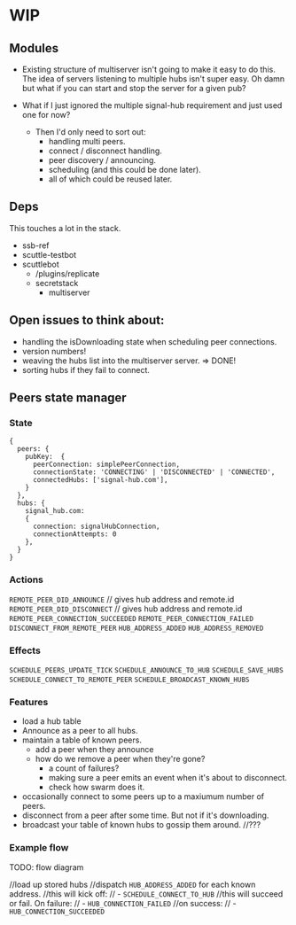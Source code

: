 # WIP

## Modules

- Existing structure of multiserver isn't going to make it easy to do this. The idea of servers listening to multiple hubs isn't super easy. Oh damn but what if you can start and stop the server for a given pub?

- What if I just ignored the multiple signal-hub requirement and just used one for now?
  - Then I'd only need to sort out:
    - handling multi peers.
    - connect / disconnect handling.
    - peer discovery / announcing.
    - scheduling (and this could be done later).
    - all of which could be reused later.

## Deps

This touches a lot in the stack.

- ssb-ref
- scuttle-testbot
- scuttlebot
  - /plugins/replicate
  - secretstack
    - multiserver

## Open issues to think about:

- handling the isDownloading state when scheduling peer connections.
- version numbers!
- weaving the hubs list into the multiserver server. => DONE!
- sorting hubs if they fail to connect. 

## Peers state manager

### State

```
{
  peers: {
    pubKey:  {
      peerConnection: simplePeerConnection,
      connectionState: 'CONNECTING' | 'DISCONNECTED' | 'CONNECTED',
      connectedHubs: ['signal-hub.com'],
    } 
  },
  hubs: {
    signal_hub.com: 
    {
      connection: signalHubConnection,
      connectionAttempts: 0
    },
  }
}
```

### Actions

`REMOTE_PEER_DID_ANNOUNCE` // gives hub address and remote.id
`REMOTE_PEER_DID_DISCONNECT` // gives hub address and remote.id
`REMOTE_PEER_CONNECTION_SUCCEEDED`
`REMOTE_PEER_CONNECTION_FAILED`
`DISCONNECT_FROM_REMOTE_PEER`
`HUB_ADDRESS_ADDED`
`HUB_ADDRESS_REMOVED`

### Effects

`SCHEDULE_PEERS_UPDATE_TICK`
`SCHEDULE_ANNOUNCE_TO_HUB`
`SCHEDULE_SAVE_HUBS`
`SCHEDULE_CONNECT_TO_REMOTE_PEER`
`SCHEDULE_BROADCAST_KNOWN_HUBS`

### Features

- load a hub table
- Announce as a peer to all hubs.
- maintain a table of known peers.
  - add a peer when they announce
  - how do we remove a peer when they're gone?
    - a count of failures?
    - making sure a peer emits an event when it's about to disconnect.
    - check how swarm does it.
- occasionally connect to some peers up to a maxiumum number of peers.
- disconnect from a peer after some time. But not if it's downloading.
- broadcast your table of known hubs to gossip them around. //??? 

### Example flow

TODO: flow diagram

//load up stored hubs
//dispatch `HUB_ADDRESS_ADDED` for each known address.
//this will kick off:
// - `SCHEDULE_CONNECT_TO_HUB`
//this will succeed or fail. On failure:
// - `HUB_CONNECTION_FAILED`
//on success:
// - `HUB_CONNECTION_SUCCEEDED`

